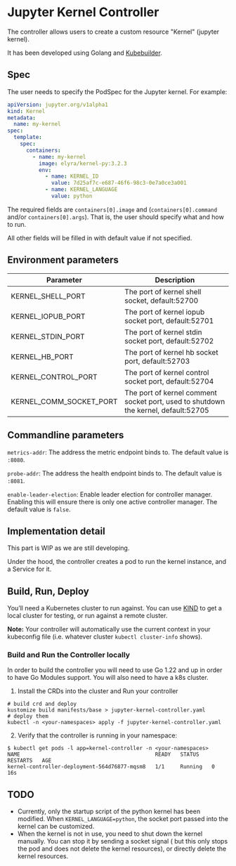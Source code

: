 # Jupyter Kernel Controller

The controller allows users to create a custom resource "Kernel" (jupyter kernel).

It has been developed using Golang and [Kubebuilder](https://book.kubebuilder.io/quick-start.html).

## Spec

The user needs to specify the PodSpec for the Jupyter kernel. For example:

```yaml
apiVersion: jupyter.org/v1alpha1
kind: Kernel
metadata:
  name: my-kernel
spec:
  template:
    spec:
      containers:
        - name: my-kernel
          image: elyra/kernel-py:3.2.3
          env:
            - name: KERNEL_ID
              value: 7d25af7c-e687-46f6-98c3-0e7a0ce3a001
            - name: KERNEL_LANGUAGE
              value: python
```

The required fields are `containers[0].image` and (`containers[0].command` and/or `containers[0].args`). That is, the
user should specify what and how to run.

All other fields will be filled in with default value if not specified.

## Environment parameters

| Parameter               | Description                                                                        |
|-------------------------|------------------------------------------------------------------------------------|
| KERNEL_SHELL_PORT       | The port of kernel shell socket, default:52700                                     |
| KERNEL_IOPUB_PORT       | The port of kernel iopub socket port, default:52701                                |
| KERNEL_STDIN_PORT       | The port of kernel stdin socket port, default:52702                                |
| KERNEL_HB_PORT          | The port of kernel hb socket port, default:52703                                   |
| KERNEL_CONTROL_PORT     | The port of kernel control socket port, default:52704                              |
| KERNEL_COMM_SOCKET_PORT | The port of kernel comment socket port, used to shutdown the kernel, default:52705 |

## Commandline parameters

`metrics-addr`: The address the metric endpoint binds to. The default value is `:8080`.

`probe-addr`: The address the health endpoint binds to. The default value is `:8081`.

`enable-leader-election`: Enable leader election for controller manager. Enabling this will ensure there is only one
active controller manager. The default value is `false`.

## Implementation detail

This part is WIP as we are still developing.

Under the hood, the controller creates a pod to run the kernel instance, and a Service for it.

## Build, Run, Deploy

You’ll need a Kubernetes cluster to run against. You can use [KIND](https://sigs.k8s.io/kind) to get a local cluster for
testing, or run against a remote cluster.

**Note:** Your controller will automatically use the current context in your kubeconfig file (i.e. whatever
cluster `kubectl cluster-info` shows).

### Build and Run the Controller locally

In order to build the controller you will need to use Go 1.22 and up in order to have Go Modules support. You will also
need to have a k8s cluster.

1. Install the CRDs into the cluster and Run your controller

```shell
# build crd and deploy
kustomize build manifests/base > jupyter-kernel-controller.yaml
# deploy them
kubectl -n <your-namespaces> apply -f jupyter-kernel-controller.yaml
```

2. Verify that the controller is running in your namespace:

```
$ kubectl get pods -l app=kernel-controller -n <your-namespaces>
NAME                                           READY   STATUS    RESTARTS   AGE
kernel-controller-deployment-564d76877-mqsm8   1/1     Running   0          16s
```

## TODO

- Currently, only the startup script of the python kernel has been modified. When `KERNEL_LANGUAGE=python`, the socket
  port passed into the kernel can be customized.
- When the kernel is not in use, you need to shut down the kernel manually. You can stop it by sending a socket signal (
  but this only stops the pod and does not delete the kernel resources), or directly delete the kernel resources.
